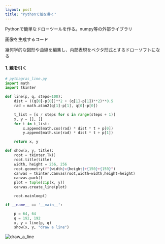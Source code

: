 ```yaml
---
layout: post
title: "Pythonで絵を書く"
---
```


Pythonで簡単なドローツールを作る。numpy等の外部ライブラリ

画像を生成するコード

幾何学的な図形や曲線を編集し、内部表現をベクタ形式とするドローソフトになる

#### 1. 線を引く


```python
# pythagras_line.py
import math
import tkinter

def line(p, q, steps=100):
    dist = ((q[0]-p[0])**2 + (q[1]-p[1])**2)**0.5
    rad = math.atan2(q[1]-p[1], q[0]-p[0])

    t_list = [s / steps for s in range(steps + 1)]
    x, y = [], []
    for t in t_list:
        x.append(math.cos(rad) * dist * t + p[0])
        y.append(math.sin(rad) * dist * t + p[1])

    return x, y

def show(x, y, title):
    root = tkinter.Tk()
    root.title(title)
    width, height = 256, 256
    root.geometry(f"{width}x{height}+{150}+{150}")
    canvas = tkinter.Canvas(root,width=width,height=height)
    canvas.pack()
    plot = tuple(zip(x, y))
    canvas.create_line(plot)

    root.mainloop()

if __name__ == '__main__':

    p = 64, 64
    q = 192, 192
    x, y = line(p, q)
    show(x, y, "draw a line")

```

![draw_a_line](../../../images/draw_a_line.png)
